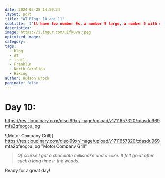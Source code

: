 ```yaml
---
date: 2024-03-28 14:59:34
layout: post
title: "AT Blog: 10 and 11"
subtitle: 'I'll have two number 9s, a number 9 large, a number 6 with extra dip, a number 7...'
description:
image: https://i.imgur.com/uIfkUva.jpeg
optimized_image: 
category:
tags:
  - blog
  - AT
  - Trail
  - Franklin
  - North Carolina
  - Hiking
author: Hudson Brock
paginate: false
---
```


# Day 10:

https://res.cloudinary.com/disol99xr/image/upload/v1711657320/xdasdu969mfa2qfeogou.jpg

![Motor Company Grill](
https://res.cloudinary.com/disol99xr/image/upload/v1711657320/xdasdu969mfa2qfeogou.jpg "Motor Company Grill"

> *Of course I got a chocolate milkshake and a coke. It felt great after such a long time in the woods.*

Ready for a great day!
